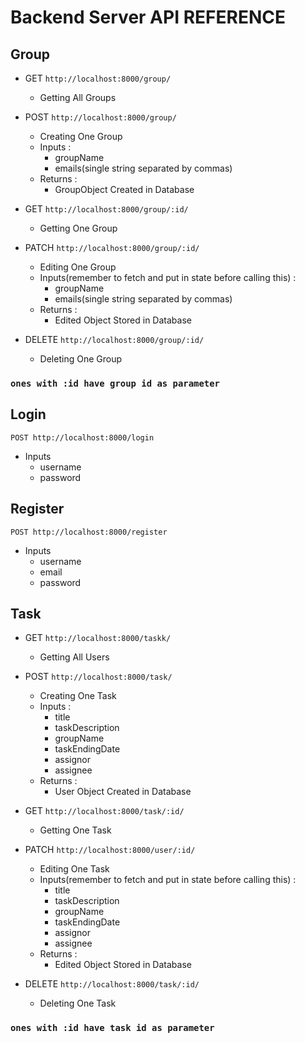 # Backend Server API REFERENCE

## Group

-   GET `http://localhost:8000/group/`

    -   Getting All Groups

-   POST `http://localhost:8000/group/`

    -   Creating One Group
    -   Inputs :
        -   groupName
        -   emails(single string separated by commas)
    -   Returns :
        -   GroupObject Created in Database

-   GET `http://localhost:8000/group/:id/`

    -   Getting One Group

-   PATCH `http://localhost:8000/group/:id/`

    -   Editing One Group
    -   Inputs(remember to fetch and put in state before calling this) :
        -   groupName
        -   emails(single string separated by commas)
    -   Returns :
        -   Edited Object Stored in Database

-   DELETE `http://localhost:8000/group/:id/`

    -   Deleting One Group

### `ones with :id have group id as parameter`

## Login

`POST http://localhost:8000/login`

-   Inputs
    -   username
    -   password

## Register

`POST http://localhost:8000/register`

-   Inputs
    -   username
    -   email
    -   password

## Task

-   GET `http://localhost:8000/taskk/`

    -   Getting All Users

-   POST `http://localhost:8000/task/`

    -   Creating One Task
    -   Inputs :
        -   title
        -   taskDescription
        -   groupName
        -   taskEndingDate
        -   assignor
        -   assignee
    -   Returns :
        -   User Object Created in Database

-   GET `http://localhost:8000/task/:id/`

    -   Getting One Task

-   PATCH `http://localhost:8000/user/:id/`

    -   Editing One Task
    -   Inputs(remember to fetch and put in state before calling this) :
        -   title
        -   taskDescription
        -   groupName
        -   taskEndingDate
        -   assignor
        -   assignee
    -   Returns :
        -   Edited Object Stored in Database

-   DELETE `http://localhost:8000/task/:id/`

    -   Deleting One Task

### `ones with :id have task id as parameter`
